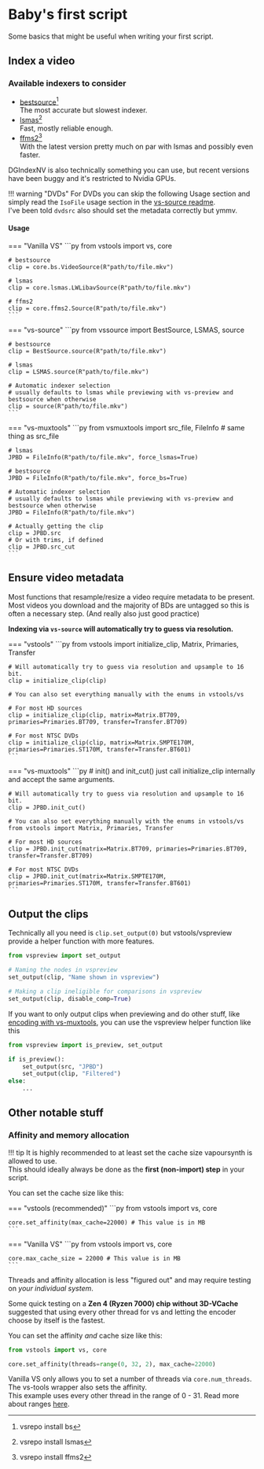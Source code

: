 # Baby's first script

Some basics that might be useful when writing your first script.

## Index a video

### Available indexers to consider

- [bestsource](https://github.com/vapoursynth/bestsource)[^1]<br>
    The most accurate but slowest indexer.
- [lsmas](https://github.com/HomeOfAviSynthPlusEvolution/L-SMASH-Works/)[^2]<br>
    Fast, mostly reliable enough.
- [ffms2](https://github.com/FFMS/ffms2)[^3]<br>
    With the latest version pretty much on par with lsmas and possibly even faster.

DGIndexNV is also technically something you can use, but recent versions have been buggy and it's restricted to Nvidia GPUs.

!!! warning "DVDs"
    For DVDs you can skip the following Usage section and simply read the `IsoFile` usage section in the [vs-source readme](https://github.com/Jaded-Encoding-Thaumaturgy/vs-source?tab=readme-ov-file#usage).<br>
    I've been told `dvdsrc` also should set the metadata correctly but ymmv.

#### Usage

=== "Vanilla VS"
    ```py
    from vstools import vs, core

    # bestsource
    clip = core.bs.VideoSource(R"path/to/file.mkv")

    # lsmas
    clip = core.lsmas.LWLibavSource(R"path/to/file.mkv")

    # ffms2
    clip = core.ffms2.Source(R"path/to/file.mkv")
    ```
=== "vs-source"
    ```py
    from vssource import BestSource, LSMAS, source

    # bestsource
    clip = BestSource.source(R"path/to/file.mkv")

    # lsmas
    clip = LSMAS.source(R"path/to/file.mkv")

    # Automatic indexer selection
    # usually defaults to lsmas while previewing with vs-preview and bestsource when otherwise
    clip = source(R"path/to/file.mkv")
    ```
=== "vs-muxtools"
    ```py
    from vsmuxtools import src_file, FileInfo # same thing as src_file

    # lsmas
    JPBD = FileInfo(R"path/to/file.mkv", force_lsmas=True)

    # bestsource
    JPBD = FileInfo(R"path/to/file.mkv", force_bs=True)

    # Automatic indexer selection
    # usually defaults to lsmas while previewing with vs-preview and bestsource when otherwise
    JPBD = FileInfo(R"path/to/file.mkv")

    # Actually getting the clip
    clip = JPBD.src
    # Or with trims, if defined
    clip = JPBD.src_cut
    ```

## Ensure video metadata

Most functions that resample/resize a video require metadata to be present.<br>
Most videos you download and the majority of BDs are untagged so this is often a necessary step. (And really also just good practice)

**Indexing via `vs-source` will automatically try to guess via resolution.**

=== "vstools"
    ```py
    from vstools import initialize_clip, Matrix, Primaries, Transfer

    # Will automatically try to guess via resolution and upsample to 16 bit.
    clip = initialize_clip(clip)

    # You can also set everything manually with the enums in vstools/vs

    # For most HD sources
    clip = initialize_clip(clip, matrix=Matrix.BT709, primaries=Primaries.BT709, transfer=Transfer.BT709)

    # For most NTSC DVDs
    clip = initialize_clip(clip, matrix=Matrix.SMPTE170M, primaries=Primaries.ST170M, transfer=Transfer.BT601)
    ```
=== "vs-muxtools"
    ```py
    # init() and init_cut() just call initialize_clip internally and accept the same arguments.

    # Will automatically try to guess via resolution and upsample to 16 bit.
    clip = JPBD.init_cut()

    # You can also set everything manually with the enums in vstools/vs
    from vstools import Matrix, Primaries, Transfer

    # For most HD sources
    clip = JPBD.init_cut(matrix=Matrix.BT709, primaries=Primaries.BT709, transfer=Transfer.BT709)

    # For most NTSC DVDs
    clip = JPBD.init_cut(matrix=Matrix.SMPTE170M, primaries=Primaries.ST170M, transfer=Transfer.BT601)
    ```

## Output the clips

Technically all you need is `clip.set_output(0)` but vstools/vspreview provide a helper function with more features.

```py
from vspreview import set_output

# Naming the nodes in vspreview
set_output(clip, "Name shown in vspreview")

# Making a clip ineligible for comparisons in vspreview
set_output(clip, disable_comp=True)
```

If you want to only output clips when previewing and do other stuff, like [encoding with vs-muxtools](https://muxtools.vodes.pw/guide/encode-video/), you can use the vspreview helper function like this

```py
from vspreview import is_preview, set_output

if is_preview():
    set_output(src, "JPBD")
    set_output(clip, "Filtered")
else:
    ...
```

## Other notable stuff

### Affinity and memory allocation

!!! tip
    It is highly recommended to at least set the cache size vapoursynth is allowed to use.<br>
    This should ideally always be done as the **first (non-import) step** in your script.

You can set the cache size like this:

=== "vstools (recommended)"
    ```py
    from vstools import vs, core

    core.set_affinity(max_cache=22000) # This value is in MB
    ```

=== "Vanilla VS"
    ```py
    from vstools import vs, core

    core.max_cache_size = 22000 # This value is in MB
    ```

Threads and affinity allocation is less "figured out" and may require testing on *your individual system*.

Some quick testing on a **Zen 4 (Ryzen 7000) chip without 3D-VCache** suggested that using every other thread for vs and letting the encoder choose by itself is the fastest.

You can set the affinity *and* cache size like this:

```py
from vstools import vs, core

core.set_affinity(threads=range(0, 32, 2), max_cache=22000)
```

Vanilla VS only allows you to set a number of threads via `core.num_threads`.<br>The vs-tools wrapper also sets the affinity.<br>
This example uses every other thread in the range of 0 - 31. Read more about ranges [here](https://docs.python.org/3/library/stdtypes.html#range).

[^1]: vsrepo install bs
[^2]: vsrepo install lsmas
[^3]: vsrepo install ffms2
